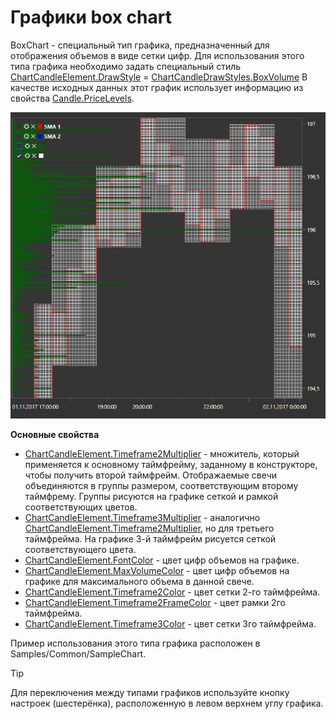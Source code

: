 # Графики box chart

BoxChart \- специальный тип графика, предназначенный для отображения объемов в виде сетки цифр. Для использования этого типа графика необходимо задать специальный стиль [ChartCandleElement.DrawStyle](xref:StockSharp.Xaml.Charting.ChartCandleElement.DrawStyle) \= [ChartCandleDrawStyles.BoxVolume](xref:StockSharp.Charting.ChartCandleDrawStyles.BoxVolume) В качестве исходных данных этот график использует информацию из свойства [Candle.PriceLevels](xref:StockSharp.Algo.Candles.Candle.PriceLevels). 

![Gui BoxChart](../../../../images/gui_boxchart.png)

**Основные свойства**

- [ChartCandleElement.Timeframe2Multiplier](xref:StockSharp.Xaml.Charting.ChartCandleElement.Timeframe2Multiplier) \- множитель, который применяется к основному таймфрейму, заданному в конструкторе, чтобы получить второй таймфрейм. Отображаемые свечи объединяются в группы размером, соответствующим второму таймфрему. Группы рисуются на графике сеткой и рамкой соответствующих цветов. 
- [ChartCandleElement.Timeframe3Multiplier](xref:StockSharp.Xaml.Charting.ChartCandleElement.Timeframe3Multiplier) \- аналогично [ChartCandleElement.Timeframe2Multiplier](xref:StockSharp.Xaml.Charting.ChartCandleElement.Timeframe2Multiplier), но для третьего таймфрейма. На графике 3\-й таймфрейм рисуется сеткой соответствующего цвета. 
- [ChartCandleElement.FontColor](xref:StockSharp.Xaml.Charting.ChartCandleElement.FontColor) \- цвет цифр объемов на графике. 
- [ChartCandleElement.MaxVolumeColor](xref:StockSharp.Xaml.Charting.ChartCandleElement.MaxVolumeColor) \- цвет цифр объемов на графике для максимального объема в данной свече. 
- [ChartCandleElement.Timeframe2Color](xref:StockSharp.Xaml.Charting.ChartCandleElement.Timeframe2Color) \- цвет сетки 2\-го таймфрейма. 
- [ChartCandleElement.Timeframe2FrameColor](xref:StockSharp.Xaml.Charting.ChartCandleElement.Timeframe2FrameColor) \- цвет рамки 2го таймфрейма. 
- [ChartCandleElement.Timeframe3Color](xref:StockSharp.Xaml.Charting.ChartCandleElement.Timeframe3Color) \- цвет сетки 3го таймфрейма. 

Пример использования этого типа графика расположен в Samples\/Common\/SampleChart. 

> [!TIP]
> Для переключения между типами графиков используйте кнопку настроек (шестерёнка), расположенную в левом верхнем углу графика.
